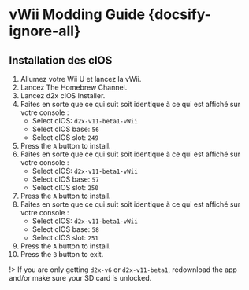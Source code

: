 # vWii Modding Guide {docsify-ignore-all}

## Installation des cIOS

1. Allumez votre Wii U et lancez la vWii.
2. Lancez The Homebrew Channel.
3. Lancez d2x cIOS Installer.
4. Faites en sorte que ce qui suit soit identique à ce qui est affiché sur votre console :
   - Select cIOS: `d2x-v11-beta1-vWii`
   - Select cIOS base: `56`
   - Select cIOS slot: `249`
5. Press the `A` button to install.
6. Faites en sorte que ce qui suit soit identique à ce qui est affiché sur votre console :
   - Select cIOS: `d2x-v11-beta1-vWii`
   - Select cIOS base: `57`
   - Select cIOS slot: `250`
7. Press the `A` button to install.
8. Faites en sorte que ce qui suit soit identique à ce qui est affiché sur votre console :
   - Select cIOS: `d2x-v11-beta1-vWii`
   - Select cIOS base: `58`
   - Select cIOS slot: `251`
9. Press the `A` button to install.
10. Press the `B` button to exit.

!> If you are only getting `d2x-v6` or `d2x-v11-beta1`, redownload the app and/or make sure your SD card is unlocked.
